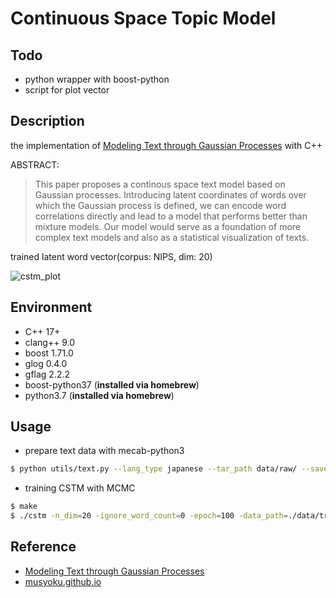 # Continuous Space Topic Model

## Todo

- python wrapper with boost-python
- script for plot vector

## Description

the implementation of [Modeling Text through Gaussian Processes](http://chasen.org/~daiti-m/paper/nl213cstm.pdf) with C++

ABSTRACT:
>This paper proposes a continous space text model based on Gaussian processes. Introducing latent coordinates of words over which the Gaussian process is defined, we can encode word correlations directly and lead to a model that performs better than mixture models. Our model would serve as a foundation of more complex text models and also as a statistical visualization of texts.

trained latent word vector(corpus: NIPS, dim: 20)

![cstm_plot](https://seiichiinoue.github.io/img/cstm_result.png)

## Environment

- C++ 17+
- clang++ 9.0
- boost 1.71.0
- glog 0.4.0
- gflag 2.2.2
- boost-python37 (**installed via homebrew**)
- python3.7 (**installed via homebrew**)

## Usage

- prepare text data with mecab-python3

```bash
$ python utils/text.py --lang_type japanese --tar_path data/raw/ --save_path data/train/
```

- training CSTM with MCMC

```bash
$ make
$ ./cstm -n_dim=20 -ignore_word_count=0 -epoch=100 -data_path=./data/train/ -model_path=./model/cstm.model
```

## Reference

- [Modeling Text through Gaussian Processes](http://chasen.org/~daiti-m/paper/nl213cstm.pdf)
- [musyoku.github.io](http://musyoku.github.io/)
